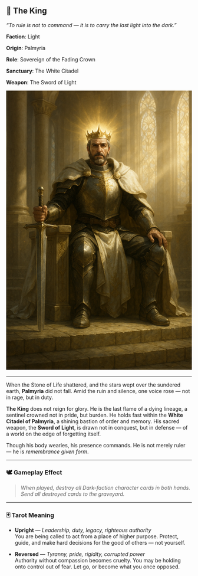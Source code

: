 ## 👑 The King  

*“To rule is not to command — it is to carry the last light into the dark.”*

**Faction**: Light  

**Origin**: Palmyria  

**Role**: Sovereign of the Fading Crown  

**Sanctuary**: The White Citadel

**Weapon**: The Sword of Light

![the-king-card](resources/images/cards/characters/the-king.png)

---

When the Stone of Life shattered, and the stars wept over the sundered earth, **Palmyria** did not fall. Amid the ruin and silence, one voice rose — not in rage, but in duty.

**The King** does not reign for glory. He is the last flame of a dying lineage, a sentinel crowned not in pride, but burden. He holds fast within the **White Citadel of Palmyria**, a shining bastion of order and memory. His sacred weapon, the **Sword of Light**, is drawn not in conquest, but in defense — of a world on the edge of forgetting itself.

Though his body wearies, his presence commands. He is not merely ruler — he is *remembrance given form*.

---

### 🕊 Gameplay Effect
> *When played, destroy all Dark-faction character cards in both hands. Send all destroyed cards to the graveyard.*

---

### 🃏 Tarot Meaning

- **Upright** — *Leadership, duty, legacy, righteous authority*  
  You are being called to act from a place of higher purpose. Protect, guide, and make hard decisions for the good of others — not yourself.

- **Reversed** — *Tyranny, pride, rigidity, corrupted power*  
  Authority without compassion becomes cruelty. You may be holding onto control out of fear. Let go, or become what you once opposed.

